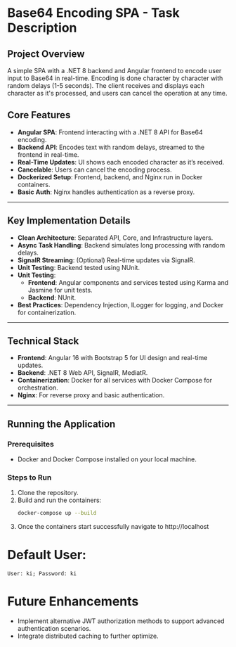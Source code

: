 # Base64 Encoding SPA - Task Description

## Project Overview

A simple SPA with a .NET 8 backend and Angular frontend to encode user input to Base64 in real-time. Encoding is done character by character with random delays (1-5 seconds). The client receives and displays each character as it's processed, and users can cancel the operation at any time.


## Core Features
- **Angular SPA**: Frontend interacting with a .NET 8 API for Base64 encoding.
- **Backend API**: Encodes text with random delays, streamed to the frontend in real-time.
- **Real-Time Updates**: UI shows each encoded character as it’s received.
- **Cancelable**: Users can cancel the encoding process.
- **Dockerized Setup**: Frontend, backend, and Nginx run in Docker containers.
- **Basic Auth**: Nginx handles authentication as a reverse proxy.

---

## Key Implementation Details

- **Clean Architecture**: Separated API, Core, and Infrastructure layers.
- **Async Task Handling**: Backend simulates long processing with random delays.
- **SignalR Streaming**: (Optional) Real-time updates via SignalR.
- **Unit Testing**: Backend tested using NUnit.
- **Unit Testing**: 
  - **Frontend**: Angular components and services tested using Karma and Jasmine for unit tests.
  - **Backend**: NUnit.
- **Best Practices**: Dependency Injection, ILogger for logging, and Docker for containerization.

---

## Technical Stack
- **Frontend**: Angular 16 with Bootstrap 5 for UI design and real-time updates.
- **Backend**: .NET 8 Web API, SignalR, MediatR.
- **Containerization**: Docker for all services with Docker Compose for orchestration.
- **Nginx**: For reverse proxy and basic authentication.

---

## Running the Application

### Prerequisites
- Docker and Docker Compose installed on your local machine.

### Steps to Run
1. Clone the repository.
2. Build and run the containers:
   ```bash
   docker-compose up --build
3. Once the containers start successfully navigate to http://localhost

# Default User:
```
User: ki; Password: ki
```

# Future Enhancements
- Implement alternative JWT authorization methods to support advanced authentication scenarios.
- Integrate distributed caching to further optimize.
